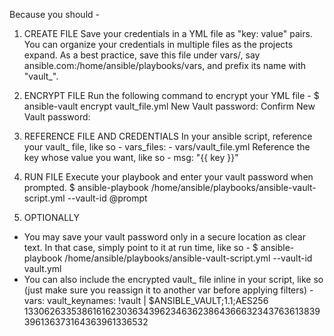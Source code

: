 Because you should -

1. CREATE FILE
Save your credentials in a YML file as "key: value" pairs.
You can organize your credentials in multiple files as the projects expand.
As a best practice, save this file under vars/, say ansible.com:/home/ansible/playbooks/vars,
and prefix its name with "vault_".

2. ENCRYPT FILE
Run the following command to encrypt your YML file -
$ ansible-vault encrypt vault_file.yml
New Vault password:
Confirm New Vault password:

3. REFERENCE FILE AND CREDENTIALS
In your ansible script, reference your vault_ file, like so -
	vars_files:
	   - vars/vault_file.yml
Reference the key whose value you want, like so -
	msg: "{{ key }}"

4. RUN FILE
Execute your playbook and enter your vault password when prompted.
$ ansible-playbook /home/ansible/playbooks/ansible-vault-script.yml --vault-id @prompt

5. OPTIONALLY
* You may save your vault password only in a secure location as clear text.
In that case, simply point to it at run time, like so -
$ ansible-playbook /home/ansible/playbooks/ansible-vault-script.yml --vault-id vault.yml
* You can also include the encrypted vault_ file inline in your script, like so (just make sure you reassign it to another var before applying filters) -
	vars:
		vault_keynames: !vault |
		  $ANSIBLE_VAULT;1.1;AES256
		  13306263353861616230363439623463623864366632343763613839396136373164363961336532
